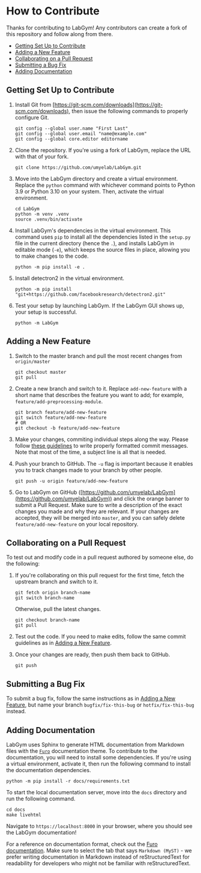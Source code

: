 # How to Contribute

Thanks for contributing to LabGym! Any contributors can create a fork of this repository and follow along from there.

 - [Getting Set Up to Contribute](#getting-set-up-to-contribute)
 - [Adding a New Feature](#adding-a-new-feature)
 - [Collaborating on a Pull Request](#collaborating-on-a-pull-request)
 - [Submitting a Bug Fix](#submitting-a-bug-fix)
 - [Adding Documentation](#adding-documentation)

## Getting Set Up to Contribute

1. Install Git from [https://git-scm.com/downloads](https://git-scm.com/downloads), then issue the following commands to properly configure Git.
   ```console
   git config --global user.name "First Last"
   git config --global user.email "name@example.com"
   git config --global core.editor editorname
   ```

2. Clone the repository. If you're using a fork of LabGym, replace the URL with that of your fork.
   ```console
   git clone https://github.com/umyelab/LabGym.git
   ```

3. Move into the LabGym directory and create a virtual environment. Replace the
   `python` command with whichever command points to Python 3.9 or Python 3.10
   on your system. Then, activate the virtual environment.
   ```console
   cd LabGym
   python -m venv .venv
   source .venv/bin/activate
   ```

4. Install LabGym's dependencies in the virtual environment. This command uses
   `pip` to install all the dependencies listed in the `setup.py` file in the
   current directory (hence the `.`), and installs LabGym in editable mode
   (`-e`), which keeps the source files in place, allowing you to make changes
   to the code.
   ```console
   python -m pip install -e .
   ```

5. Install detectron2 in the virtual environment.
   ```console
   python -m pip install "git+https://github.com/facebookresearch/detectron2.git"
   ```

6. Test your setup by launching LabGym. If the LabGym GUI shows up, your setup
   is successful.
   ```console
   python -m LabGym
   ```

## Adding a New Feature

1. Switch to the master branch and pull the most recent changes from `origin/master`
   ```console
   git checkout master
   git pull
   ```

2. Create a new branch and switch to it. Replace `add-new-feature` with a short name that describes the feature you want to add; for example,
`feature/add-preprocessing-module`.
   ```console
   git branch feature/add-new-feature
   git switch feature/add-new-feature
   # OR
   git checkout -b feature/add-new-feature
   ```

3. Make your changes, commiting individual steps along the way. Please follow [these guidelines](https://cbea.ms/git-commit/) to write properly formatted commit messages.
Note that most of the time, a subject line is all that is needed. 

4. Push your branch to GitHub. The `-u` flag is important because it enables you to track changes made to your branch by other people.
   ```console
   git push -u origin feature/add-new-feature
   ```

5. Go to LabGym on GitHub ([https://github.com/umyelab/LabGym](https://github.com/umyelab/LabGym)) and click the orange banner to submit a Pull Request. Make sure to
write a description of the exact changes you made and why they are relevant. If your changes are accepted, they will be merged into `master`, and you can safely delete
`feature/add-new-feature` on your local repository.

## Collaborating on a Pull Request

To test out and modify code in a pull request authored by someone else, do the following:

1. If you're collaborating on this pull request for the first time, fetch the upstream branch and switch to it. 
   ```console
   git fetch origin branch-name
   git switch branch-name
   ```
   Otherwise, pull the latest changes. 
   ```console
   git checkout branch-name
   git pull
   ```

2. Test out the code. If you need to make edits, follow the same commit guidelines as in [Adding a New Feature](#adding-a-new-feature).

3. Once your changes are ready, then push them back to GitHub.
   ```console
   git push
   ```

## Submitting a Bug Fix

To submit a bug fix, follow the same instructions as in [Adding a New Feature](#adding-a-new-feature), but name your branch `bugfix/fix-this-bug` or `hotfix/fix-this-bug` instead. 

## Adding Documentation

LabGym uses Sphinx to generate HTML documentation from Markdown files with the [`Furo`](https://pradyunsg.me/furo/) documentation theme. To contribute to the documentation, you will need to install some dependencies. If you're using a virtual environment, activate it, then run the following command to install the documentation dependencies.

```console
python -m pip install -r docs/requirements.txt
```

To start the local documentation server, move into the `docs` directory and 
run the following command.

```console
cd docs
make livehtml
```

Navigate to `https://localhost:8000` in your browser, where you should see the LabGym documentation!

For a reference on documentation format, check out the [Furo documentation](https://pradyunsg.me/furo/reference). Make sure to select the tab that says `Markdown (MyST)` - we prefer writing documentation in Markdown instead of reStructuredText for readability for developers who might not be familiar with reStructuredText.

